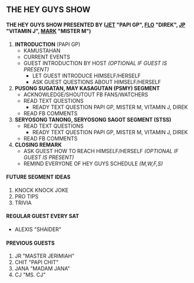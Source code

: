 ## THE HEY GUYS SHOW

#### THE HEY GUYS SHOW PRESENTED BY ([JET](https://www.facebook.com/jetalarcon) "PAPI GP", [FLO](https://www.facebook.com/TabVlogger/) "DIREK", [JP](https://www.facebook.com/CHIZIBI) "VITAMIN J", [MARK](https://www.facebook.com/macmac.uy) "MISTER M")

1. **INTRODUCTION** (PAPI GP)
    - KAMUSTAHAN
    - CURRENT EVENTS
    - GUEST INTRODUCTION BY HOST _(OPTIONAL IF GUEST IS PRESENT)_
        * LET GUEST INTRODUCE HIMSELF/HERSELF
        * ASK GUEST QUESTIONS ABOUT HIMSELF/HERSELF
2. **PUSONG SUGATAN, MAY KASAGUTAN (PSMY) SEGMENT**
    - ACKNOWLEDGE/SHOUTOUT FB FANS/WATCHERS 
    - READ TEXT QUESTIONS
        * READY TEXT QUESTION PAPI GP, MISTER M, VITAMIN J, DIREK
    - READ FB COMMENTS
3. **SERYOSONG TANONG, SERYOSONG SAGOT SEGMENT (STSS)**
    - READ TEXT QUESTIONS
        * READY TEXT QUESTION PAPI GP, MISTER M, VITAMIN J, DIREK
    - READ FB COMMENTS
4. **CLOSING REMARK**
    - ASK GUEST HOW TO REACH HIMSELF/HERSELF _(OPTIONAL IF GUEST IS PRESENT)_
    - REMIND EVERYONE OF HEY GUYS SCHEDULE _(M,W,F,S)_
  
#### FUTURE SEGMENT IDEAS
  1. KNOCK KNOCK JOKE
  2. PRO TIPS
  3. TRIVIA

#### REGULAR GUEST EVERY SAT
  * ALEXIS "SHAIDER"

#### PREVIOUS GUESTS
  1. JR "MASTER JERIMIAH"
  2. CHIT "PAPI CHIT"
  3. JANA "MADAM JANA"
  5. CJ "MS. CJ"
